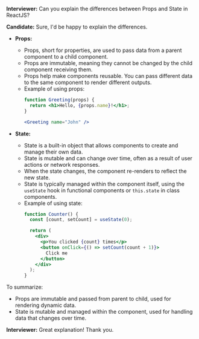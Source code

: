 
**Interviewer:** Can you explain the differences between Props and State in ReactJS?

**Candidate:** Sure, I'd be happy to explain the differences.

- **Props:**
  - Props, short for properties, are used to pass data from a parent component to a child component.
  - Props are immutable, meaning they cannot be changed by the child component receiving them.
  - Props help make components reusable. You can pass different data to the same component to render different outputs.
  - Example of using props: 
    ```jsx
    function Greeting(props) {
      return <h1>Hello, {props.name}!</h1>;
    }
    
    <Greeting name="John" />
    ```

- **State:**
  - State is a built-in object that allows components to create and manage their own data.
  - State is mutable and can change over time, often as a result of user actions or network responses.
  - When the state changes, the component re-renders to reflect the new state.
  - State is typically managed within the component itself, using the `useState` hook in functional components or `this.state` in class components.
  - Example of using state:
    ```jsx
    function Counter() {
      const [count, setCount] = useState(0);

      return (
        <div>
          <p>You clicked {count} times</p>
          <button onClick={() => setCount(count + 1)}>
            Click me
          </button>
        </div>
      );
    }
    ```
  
To summarize:
- Props are immutable and passed from parent to child, used for rendering dynamic data.
- State is mutable and managed within the component, used for handling data that changes over time.

**Interviewer:** Great explanation! Thank you.
